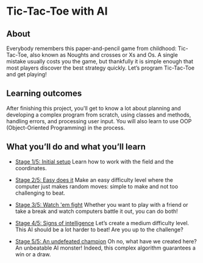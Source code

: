 # Tic-Tac-Toe with AI 

## About
Everybody remembers this paper-and-pencil game from childhood: Tic-Tac-Toe, also known as Noughts and crosses or Xs and Os. A single mistake usually costs you the game, but thankfully it is simple enough that most players discover the best strategy quickly. Let’s program Tic-Tac-Toe and get playing!

## Learning outcomes
After finishing this project, you'll get to know a lot about planning and developing a complex program from scratch, using classes and methods, handling errors, and processing user input. You will also learn to use OOP (Object-Oriented Programming) in the process.

## What you’ll do and what you’ll learn

- [Stage 1/5: Initial setup](https://hyperskill.org/projects/81/stages/447/implement)
Learn how to work with the field and the coordinates.

- [Stage 2/5: Easy does it](https://hyperskill.org/projects/81/stages/448/implement)
Make an easy difficulty level where the computer just makes random moves: simple to make and not too challenging to beat.

- [Stage 3/5: Watch 'em fight](https://hyperskill.org/projects/81/stages/449/implement)
Whether you want to play with a friend or take a break and watch computers battle it out, you can do both!

- [Stage 4/5: Signs of intelligence](https://hyperskill.org/projects/81/stages/450/implement)
Let’s create a medium difficulty level. This AI should be a lot harder to beat! Are you up to the challenge?

- [Stage 5/5: An undefeated champion](https://hyperskill.org/projects/81/stages/451/implement)
Oh no, what have we created here? An unbeatable AI monster! Indeed, this complex algorithm guarantees a win or a draw.
